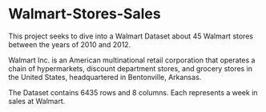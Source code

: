 # Walmart-Stores-Sales
This project seeks to dive into a Walmart Dataset about 45 Walmart stores between the years of 2010 and 2012.

Walmart Inc. is an American multinational retail corporation that operates a chain of hypermarkets, discount department stores, and grocery stores in the United States, headquartered in Bentonville, Arkansas.

The Dataset contains 6435 rows and 8 columns. Each represents a week in sales at Walmart.


